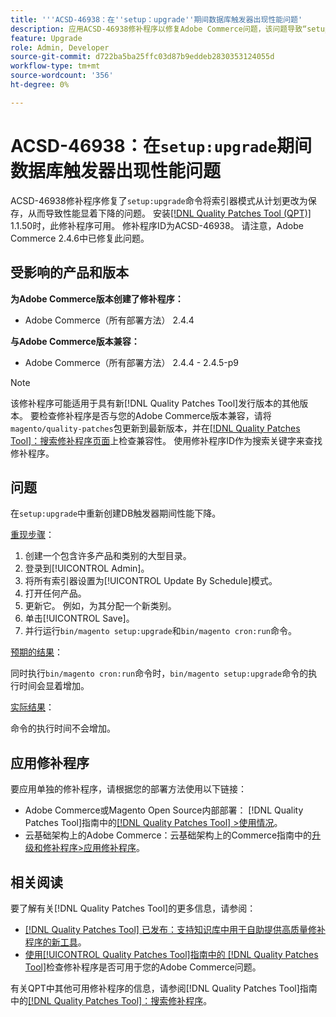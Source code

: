 ```yaml
---
title: '''ACSD-46938：在''setup：upgrade''期间数据库触发器出现性能问题'
description: 应用ACSD-46938修补程序以修复Adobe Commerce问题，该问题导致“setup：upgrade”命令将索引器模式从计划更改为保存，从而显着降低性能。
feature: Upgrade
role: Admin, Developer
source-git-commit: d722ba5ba25ffc03d87b9eddeb2830353124055d
workflow-type: tm+mt
source-wordcount: '356'
ht-degree: 0%

---
```


# ACSD-46938：在`setup:upgrade`期间数据库触发器出现性能问题

ACSD-46938修补程序修复了`setup:upgrade`命令将索引器模式从计划更改为保存，从而导致性能显着下降的问题。 安装[[!DNL Quality Patches Tool (QPT)]](https://experienceleague.adobe.com/en/docs/commerce-knowledge-base/kb/announcements/commerce-announcements/magento-quality-patches-released-new-tool-to-self-serve-quality-patches) 1.1.50时，此修补程序可用。 修补程序ID为ACSD-46938。 请注意，Adobe Commerce 2.4.6中已修复此问题。

## 受影响的产品和版本

**为Adobe Commerce版本创建了修补程序：**

* Adobe Commerce（所有部署方法） 2.4.4

**与Adobe Commerce版本兼容：**

* Adobe Commerce（所有部署方法） 2.4.4 - 2.4.5-p9

>[!NOTE]
>
>该修补程序可能适用于具有新[!DNL Quality Patches Tool]发行版本的其他版本。 要检查修补程序是否与您的Adobe Commerce版本兼容，请将`magento/quality-patches`包更新到最新版本，并在[[!DNL Quality Patches Tool]：搜索修补程序页面](https://experienceleague.adobe.com/tools/commerce-quality-patches/index.html)上检查兼容性。 使用修补程序ID作为搜索关键字来查找修补程序。

## 问题

在`setup:upgrade`中重新创建DB触发器期间性能下降。

<u>重现步骤</u>：

1. 创建一个包含许多产品和类别的大型目录。
1. 登录到[!UICONTROL Admin]。
1. 将所有索引器设置为[!UICONTROL Update By Schedule]模式。
1. 打开任何产品。
1. 更新它。 例如，为其分配一个新类别。
1. 单击[!UICONTROL Save]。
1. 并行运行`bin/magento setup:upgrade`和`bin/magento cron:run`命令。

<u>预期的结果</u>：

同时执行`bin/magento cron:run`命令时，`bin/magento setup:upgrade`命令的执行时间会显着增加。

<u>实际结果</u>：

命令的执行时间不会增加。

## 应用修补程序

要应用单独的修补程序，请根据您的部署方法使用以下链接：

* Adobe Commerce或Magento Open Source内部部署： [!DNL Quality Patches Tool]指南中的[[!DNL Quality Patches Tool] >使用情况](https://experienceleague.adobe.com/docs/commerce-operations/tools/quality-patches-tool/usage.html)。
* 云基础架构上的Adobe Commerce：云基础架构上的Commerce指南中的[升级和修补程序>应用修补程序](https://experienceleague.adobe.com/docs/commerce-cloud-service/user-guide/develop/upgrade/apply-patches.html)。

## 相关阅读

要了解有关[!DNL Quality Patches Tool]的更多信息，请参阅：

* [[!DNL Quality Patches Tool] 已发布：支持知识库中用于自助提供高质量修补程序的新工具](https://experienceleague.adobe.com/en/docs/commerce-knowledge-base/kb/announcements/commerce-announcements/magento-quality-patches-released-new-tool-to-self-serve-quality-patches)。
* [使用[!UICONTROL Quality Patches Tool]指南中的 [!DNL Quality Patches Tool]](/help/tools/quality-patches-tool/patches-available-in-qpt/check-patch-for-magento-issue-with-magento-quality-patches.md)检查修补程序是否可用于您的Adobe Commerce问题。


有关QPT中其他可用修补程序的信息，请参阅[!DNL Quality Patches Tool]指南中的[[!DNL Quality Patches Tool]：搜索修补程序](https://experienceleague.adobe.com/tools/commerce-quality-patches/index.html)。
